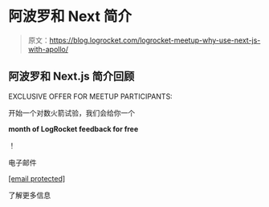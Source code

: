 # 阿波罗和 Next 简介

> 原文：<https://blog.logrocket.com/logrocket-meetup-why-use-next-js-with-apollo/>

## 阿波罗和 Next.js 简介回顾

EXCLUSIVE OFFER FOR MEETUP PARTICIPANTS:

开始一个对数火箭试验，我们会给你一个

**month of LogRocket feedback for free**

！

电子邮件

[[email protected]](/cdn-cgi/l/email-protection)

了解更多信息